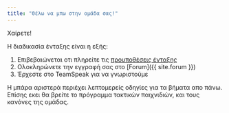 ```yaml
---
title: "Θέλω να μπω στην ομάδα σας!"
---
```


Χαίρετε!

Η διαδικασία ένταξης είναι η εξής:

1. Επιβεβαιώνεται οτι πληρείτε τις [προυποθέσεις ένταξης][prereqs]
1. Ολοκληρώνετε την εγγραφή σας στο [Forum]({{ site.forum }})
1. Έρχεστε στο TeamSpeak για να γνωριστούμε

 Η μπάρα αριστερά περιέχει λεπτομερείς οδηγίες για τα βήματα απο πάνω. Επίσης
 εκει θα βρείτε το πρόγραμμα τακτικών παιχνιδιών, και τους κανόνες της ομάδας.


[prereqs]: /join/proypotheseis
[schedule]: /join/schedule
[ts]: /join/teamspeak3-setup
[rules]: /join/kanones
